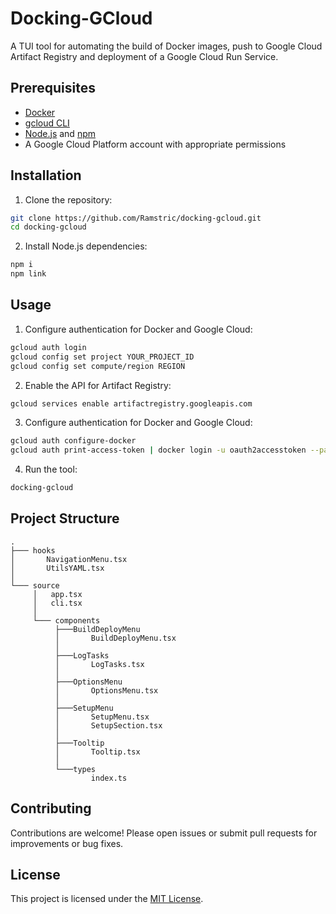 # Docking-GCloud

A TUI tool for automating the build of Docker images, push to Google Cloud Artifact Registry and deployment of a Google Cloud Run Service.

## Prerequisites

- [Docker](https://www.docker.com/)
- [gcloud CLI](https://cloud.google.com/sdk/docs/install)
- [Node.js](https://nodejs.org/) and [npm](https://www.npmjs.com/)
- A Google Cloud Platform account with appropriate permissions

## Installation

1. Clone the repository:
  ```bash
  git clone https://github.com/Ramstric/docking-gcloud.git
  cd docking-gcloud
  ```
2. Install Node.js dependencies:
  ```bash
  npm i
  npm link
  ```

## Usage

1. Configure authentication for Docker and Google Cloud:
  ```bash
  gcloud auth login
  gcloud config set project YOUR_PROJECT_ID
  gcloud config set compute/region REGION
  ```

2. Enable the API for Artifact Registry:
  ```bash
  gcloud services enable artifactregistry.googleapis.com
  ```

3. Configure authentication for Docker and Google Cloud:
  ```bash
  gcloud auth configure-docker
  gcloud auth print-access-token | docker login -u oauth2accesstoken --password-stdin https://[REGION]-docker.pkg.dev
  ```

4. Run the tool:
  ```bash
  docking-gcloud
  ```


## Project Structure

```
.
├─── hooks
│       NavigationMenu.tsx
│       UtilsYAML.tsx
│
└─── source
     │   app.tsx
     │   cli.tsx
     │
     └─── components
          ├───BuildDeployMenu
          │       BuildDeployMenu.tsx
          │
          ├───LogTasks
          │       LogTasks.tsx
          │
          ├───OptionsMenu
          │       OptionsMenu.tsx
          │
          ├───SetupMenu
          │       SetupMenu.tsx
          │       SetupSection.tsx
          │
          ├───Tooltip
          │       Tooltip.tsx
          │
          └───types
                  index.ts
```

## Contributing

Contributions are welcome! Please open issues or submit pull requests for improvements or bug fixes.

## License

This project is licensed under the [MIT License](LICENSE).
